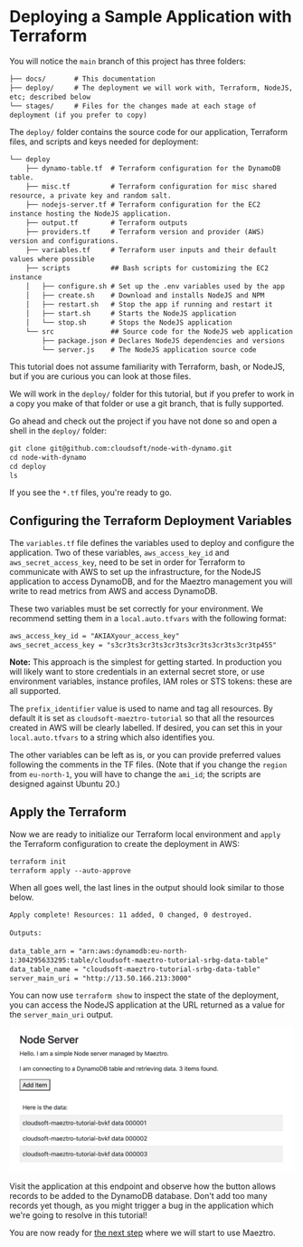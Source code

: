 
# Deploying a Sample Application with Terraform

You will notice the `main` branch of this project has three folders:

```shell
├── docs/       # This documentation
├── deploy/     # The deployment we will work with, Terraform, NodeJS, etc; described below
└── stages/     # Files for the changes made at each stage of deployment (if you prefer to copy)
```

The `deploy/` folder contains the source code for our application, Terraform files, and scripts and keys needed for deployment:

```shell
└── deploy
    ├── dynamo-table.tf  # Terraform configuration for the DynamoDB table.
    ├── misc.tf          # Terraform configuration for misc shared resource, a private key and random salt.
    ├── nodejs-server.tf # Terraform configuration for the EC2 instance hosting the NodeJS application.
    ├── output.tf        # Terraform outputs
    ├── providers.tf     # Terraform version and provider (AWS) version and configurations.
    ├── variables.tf     # Terraform user inputs and their default values where possible
    ├── scripts          ## Bash scripts for customizing the EC2 instance
    │   ├── configure.sh # Set up the .env variables used by the app
    │   ├── create.sh    # Download and installs NodeJS and NPM
    │   ├── restart.sh   # Stop the app if running and restart it
    │   ├── start.sh     # Starts the NodeJS application
    │   └── stop.sh      # Stops the NodeJS application
    └── src              ## Source code for the NodeJS web application
        ├── package.json # Declares NodeJS dependencies and versions 
        └── server.js    # The NodeJS application source code
```

This tutorial does not assume familiarity with Terraform, bash, or NodeJS, but if you are curious you can look at those files.

We will work in the `deploy/` folder for this tutorial, but if you prefer to work in a copy you make of that folder or use a git branch, that is fully supported.

Go ahead and check out the project if you have not done so and open a shell in the `deploy/` folder:

```shell
git clone git@github.com:cloudsoft/node-with-dynamo.git
cd node-with-dynamo
cd deploy
ls
```

If you see the `*.tf` files, you're ready to go.


## Configuring the Terraform Deployment Variables

The `variables.tf` file defines the variables used to deploy and configure the application.  Two of these variables, `aws_access_key_id` and `aws_secret_access_key`, need to be set in order for Terraform to communicate with AWS to set up the infrastructure, for the NodeJS application to access DynamoDB, and for the Maeztro management you will write to read metrics from AWS and access DynamoDB.

These two variables must be set correctly for your environment. We recommend setting them in a `local.auto.tfvars` with the following format:

```properties
aws_access_key_id = "AKIAXyour_access_key"
aws_secret_access_key = "s3cr3ts3cr3ts3cr3ts3cr3ts3cr3ts3cr3tp455"
```

**Note:** This approach is the simplest for getting started. In production you will likely want to store credentials in an external secret store, or use environment variables, instance profiles, IAM roles or STS tokens: these are all supported.

The `prefix_identifier` value is used to name and tag all resources. By default it is set as `cloudsoft-maeztro-tutorial` so that all the resources created in AWS will be clearly labelled. If desired, you can set this in your `local.auto.tfvars` to a string which also identifies you.

The other variables can be left as is, or you can provide preferred values following the comments in the TF files. (Note that if you change the `region` from `eu-north-1`, you will have to change the `ami_id`; the scripts are designed against Ubuntu 20.)


## Apply the Terraform

Now we are ready to initialize our Terraform local environment and `apply` the Terraform configuration to create the deployment in AWS:

```shell
terraform init
terraform apply --auto-approve
```

When all goes well, the last lines in the output should look similar to those below.

```shell
Apply complete! Resources: 11 added, 0 changed, 0 destroyed.

Outputs:

data_table_arn = "arn:aws:dynamodb:eu-north-1:304295633295:table/cloudsoft-maeztro-tutorial-srbg-data-table"
data_table_name = "cloudsoft-maeztro-tutorial-srbg-data-table"
server_main_uri = "http://13.50.166.213:3000"
```

You can now use `terraform show` to inspect the state of the deployment, you can access the NodeJS application at the URL returned as a value for the `server_main_uri` output.

![sensors-datatable](imgs/1-1-nodejs-app.png)

Visit the application at this endpoint and observe how the button allows records to be added to the DynamoDB database. Don't add too many records yet though, as you might trigger a bug in the application which we're going to resolve in this tutorial!

You are now ready for [the next step](2-grouping.md) where we will start to use Maeztro.
